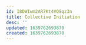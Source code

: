 ```yaml
---
id: I8DWIwm2AR7Kt4VO8qz3n
title: Collective Initiation
desc: ''
updated: 1639762693870
created: 1639762693870
---
```


